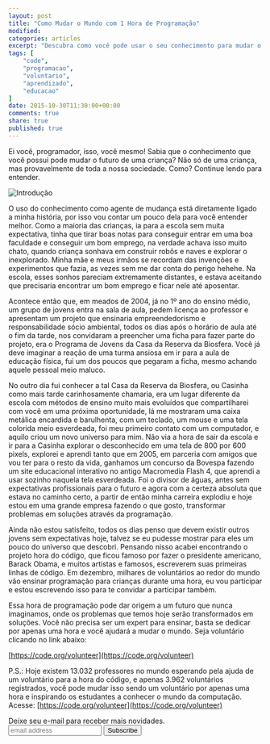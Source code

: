 ```yaml
---
layout: post
title: "Como Mudar o Mundo com 1 Hora de Programação"
modified:
categories: articles
excerpt: "Descubra como você pode usar o seu conhecimento para mudar o futuro de crianças em apenas uma hora"
tags: [
    "code",
    "programacao",
    "voluntario",
    "aprendizado",
    "educacao"
]
date: 2015-10-30T11:30:00+00:00
comments: true
share: true
published: true
---
```


Ei você, programador, isso, você mesmo! Sabia que o conhecimento que você possui pode mudar o futuro 
de uma criança? Não só de uma criança, mas provavelmente de toda a nossa sociedade. Como? Continue 
lendo para entender.

![Introdução]({{site.url}}/images/hora_do_codigo.jpg)

O uso do conhecimento como agente de mudança está diretamente ligado a minha história, por isso  vou 
contar um pouco dela para você entender melhor. Como a maioria das crianças, ia para a escola sem 
muita expectativa, tinha que tirar boas notas para conseguir entrar em uma boa faculdade e conseguir 
um bom emprego, na verdade achava isso muito chato, quando criança sonhava em construir robôs e 
naves e explorar o inexplorado. Minha mãe e meus irmãos se recordam das invenções e experimentos que 
fazia, as vezes sem me dar conta do perigo hehehe. Na escola, esses sonhos pareciam extremamente 
distantes, e estava aceitando que precisaria encontrar um bom emprego e ficar nele até aposentar.

Acontece então que, em meados de 2004, já no 1º ano do ensino médio, um grupo de jovens entra na 
sala de aula, pedem licença ao professor e apresentam um projeto que ensinaria empreendedorismo e 
responsabilidade sócio ambiental, todos os dias após o horário de aula até o fim da tarde, nos 
convidaram a preencher uma ficha para fazer parte do projeto, era o Programa de Jovens da Casa da 
Reserva da Biosfera. Você já deve imaginar a reação de uma turma ansiosa em ir para a aula de 
educação física, fui um dos poucos que pegaram a ficha, mesmo achando aquele pessoal meio maluco. 

No outro dia fui conhecer a tal Casa da Reserva da Biosfera, ou Casinha como mais tarde carinhosamente 
chamaria, era um lugar diferente da escola com métodos de ensino muito mais evoluídos que 
compartilharei com você em uma próxima oportunidade, lá me mostraram uma caixa metálica encardida e 
barulhenta, com um teclado, um mouse e uma tela colorida meio esverdeada, foi meu primeiro contato 
com um computador, e aquilo criou um novo universo para mim. Não via a hora de sair da escola e ir 
para a Casinha explorar o desconhecido em uma tela de 800 por 600 pixels, explorei e 
aprendi tanto que em 2005, em parceria com amigos que vou ter para o resto da vida, ganhamos um concurso da 
Bovespa fazendo um site educacional interativo no antigo Macromedia Flash 4, que aprendi a usar sozinho 
naquela tela esverdeada. Foi o divisor de águas, antes sem expectativas profissionais para o futuro 
e agora com a certeza absoluta que estava no caminho certo, a partir de então minha carreira 
explodiu e hoje estou em uma grande empresa fazendo o que gosto, transformar problemas em soluções 
através da programação.

Ainda não estou satisfeito, todos os dias penso que devem existir outros jovens sem expectativas 
hoje, talvez se eu pudesse mostrar para eles um pouco do universo que descobri. Pensando nisso acabei encontrando o 
projeto hora do código, que ficou famoso por fazer o presidente americano, Barack Obama, e muitos 
artistas e famosos, escreverem suas primeiras linhas de código. Em dezembro, milhares de voluntários 
ao redor do mundo vão ensinar programação para crianças durante uma hora, eu vou participar e estou 
escrevendo isso para te convidar a participar também.

Essa hora de programação pode dar origem a um futuro que nunca imaginamos, onde os problemas que 
temos hoje serão transformados em soluções. Você não precisa ser um expert para ensinar, basta se 
dedicar por apenas uma hora e você ajudará a mudar o mundo. Seja voluntário clicando no link abaixo:

[https://code.org/volunteer](https://code.org/volunteer)


P.S.: Hoje existem 13.032 professores no mundo esperando pela ajuda de um voluntário para a hora do 
código, e apenas 3.962 voluntários registrados, você pode mudar isso sendo um voluntário por apenas 
uma hora e inspirando os estudantes a conhecer o mundo da computação. 
Acesse: [https://code.org/volunteer](https://code.org/volunteer)



<!-- Begin MailChimp Signup Form -->
<div id="mc_embed_signup">
<form action="//github.us10.list-manage.com/subscribe/post?u=5853bde8ed9c322f380751264&amp;id=78cb1f1eb4" method="post" id="mc-embedded-subscribe-form" name="mc-embedded-subscribe-form" class="validate" target="_blank" novalidate>
  <div id="mc_embed_signup_scroll">
	  <label for="mce-EMAIL">Deixe seu e-mail para receber mais novidades.</label>
  	<div class="clear">
  	  <input type="email" value="" name="EMAIL" class="email" id="mce-EMAIL" placeholder="email address" required>
  	  <input type="submit" value="Subscribe" name="subscribe" id="mc-embedded-subscribe" class="button">
  	</div>
    <!-- real people should not fill this in and expect good things - do not remove this or risk form bot signups-->
    <div style="position: absolute; left: -5000px;">
      <input type="text" name="b_5853bde8ed9c322f380751264_78cb1f1eb4" tabindex="-1" value="">
    </div>
  </div>
</form>
</div>
<!--End mc_embed_signup-->

